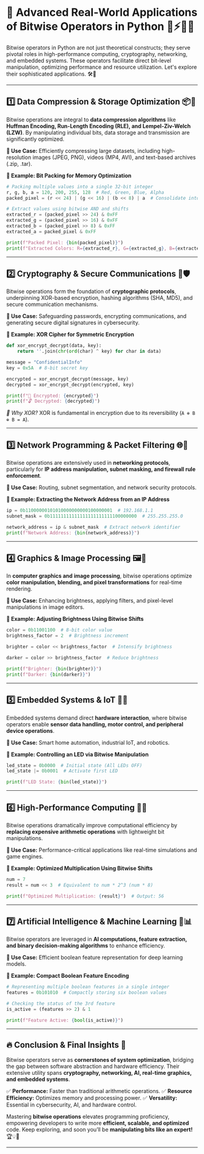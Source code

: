# 🚀 Advanced Real-World Applications of Bitwise Operators in Python 🔗⚡💡🧠

Bitwise operators in Python are not just theoretical constructs; they serve pivotal roles in high-performance computing, cryptography, networking, and embedded systems. These operators facilitate direct bit-level manipulation, optimizing performance and resource utilization. Let's explore their sophisticated applications. 🛠️💾

---

## 1️⃣ Data Compression & Storage Optimization 📦💨

Bitwise operations are integral to **data compression algorithms** like **Huffman Encoding, Run-Length Encoding (RLE), and Lempel-Ziv-Welch (LZW)**. By manipulating individual bits, data storage and transmission are significantly optimized.

**🔹 Use Case:** Efficiently compressing large datasets, including high-resolution images (JPEG, PNG), videos (MP4, AVI), and text-based archives (.zip, .tar).

**🔹 Example: Bit Packing for Memory Optimization**
```python
# Packing multiple values into a single 32-bit integer
r, g, b, a = 120, 200, 255, 128  # Red, Green, Blue, Alpha
packed_pixel = (r << 24) | (g << 16) | (b << 8) | a  # Consolidate into one integer

# Extract values using bitwise AND and shifts
extracted_r = (packed_pixel >> 24) & 0xFF
extracted_g = (packed_pixel >> 16) & 0xFF
extracted_b = (packed_pixel >> 8) & 0xFF
extracted_a = packed_pixel & 0xFF

print(f"Packed Pixel: {bin(packed_pixel)}")
print(f"Extracted Colors: R={extracted_r}, G={extracted_g}, B={extracted_b}, A={extracted_a}")
```

---

## 2️⃣ Cryptography & Secure Communications 🔐🛡️

Bitwise operations form the foundation of **cryptographic protocols**, underpinning XOR-based encryption, hashing algorithms (SHA, MD5), and secure communication mechanisms.

**🔹 Use Case:** Safeguarding passwords, encrypting communications, and generating secure digital signatures in cybersecurity.

**🔹 Example: XOR Cipher for Symmetric Encryption**
```python
def xor_encrypt_decrypt(data, key):
    return ''.join(chr(ord(char) ^ key) for char in data)

message = "ConfidentialInfo"
key = 0x5A  # 8-bit secret key

encrypted = xor_encrypt_decrypt(message, key)
decrypted = xor_encrypt_decrypt(encrypted, key)

print(f"🔑 Encrypted: {encrypted}")
print(f"🔓 Decrypted: {decrypted}")
```
*🔹 Why XOR?* XOR is fundamental in encryption due to its reversibility (`A ⊕ B ⊕ B = A`).

---

## 3️⃣ Network Programming & Packet Filtering 🌐📡

Bitwise operations are extensively used in **networking protocols**, particularly for **IP address manipulation, subnet masking, and firewall rule enforcement**.

**🔹 Use Case:** Routing, subnet segmentation, and network security protocols.

**🔹 Example: Extracting the Network Address from an IP Address**
```python
ip = 0b11000000101010000000000100000001  # 192.168.1.1
subnet_mask = 0b11111111111111111111111100000000  # 255.255.255.0

network_address = ip & subnet_mask  # Extract network identifier
print(f"Network Address: {bin(network_address)}")
```

---

## 4️⃣ Graphics & Image Processing 🖼️🎨

In **computer graphics and image processing**, bitwise operations optimize **color manipulation, blending, and pixel transformations** for real-time rendering.

**🔹 Use Case:** Enhancing brightness, applying filters, and pixel-level manipulations in image editors.

**🔹 Example: Adjusting Brightness Using Bitwise Shifts**
```python
color = 0b11001100  # 8-bit color value
brightness_factor = 2  # Brightness increment

brighter = color << brightness_factor  # Intensify brightness

darker = color >> brightness_factor  # Reduce brightness

print(f"Brighter: {bin(brighter)}")
print(f"Darker: {bin(darker)}")
```

---

## 5️⃣ Embedded Systems & IoT 🤖🔧

Embedded systems demand direct **hardware interaction**, where bitwise operators enable **sensor data handling, motor control, and peripheral device operations**.

**🔹 Use Case:** Smart home automation, industrial IoT, and robotics.

**🔹 Example: Controlling an LED via Bitwise Manipulation**
```python
led_state = 0b0000  # Initial state (All LEDs OFF)
led_state |= 0b0001  # Activate first LED

print(f"LED State: {bin(led_state)}")
```

---

## 6️⃣ High-Performance Computing 🚀💨

Bitwise operations dramatically improve computational efficiency by **replacing expensive arithmetic operations** with lightweight bit manipulations.

**🔹 Use Case:** Performance-critical applications like real-time simulations and game engines.

**🔹 Example: Optimized Multiplication Using Bitwise Shifts**
```python
num = 7
result = num << 3  # Equivalent to num * 2^3 (num * 8)

print(f"Optimized Multiplication: {result}")  # Output: 56
```

---

## 7️⃣ Artificial Intelligence & Machine Learning 🤖📊

Bitwise operators are leveraged in **AI computations, feature extraction, and binary decision-making algorithms** to enhance efficiency.

**🔹 Use Case:** Efficient boolean feature representation for deep learning models.

**🔹 Example: Compact Boolean Feature Encoding**
```python
# Representing multiple boolean features in a single integer
features = 0b101010  # Compactly storing six boolean values

# Checking the status of the 3rd feature
is_active = (features >> 2) & 1

print(f"Feature Active: {bool(is_active)}")
```

---

## 🔥 Conclusion & Final Insights 📌

Bitwise operators serve as **cornerstones of system optimization**, bridging the gap between software abstraction and hardware efficiency. Their extensive utility spans **cryptography, networking, AI, real-time graphics, and embedded systems**.

✅ **Performance:** Faster than traditional arithmetic operations.
✅ **Resource Efficiency:** Optimizes memory and processing power.
✅ **Versatility:** Essential in cybersecurity, AI, and hardware control.

Mastering **bitwise operations** elevates programming proficiency, empowering developers to write more **efficient, scalable, and optimized** code. Keep exploring, and soon you’ll be **manipulating bits like an expert!** 🏆💡🚀

---


